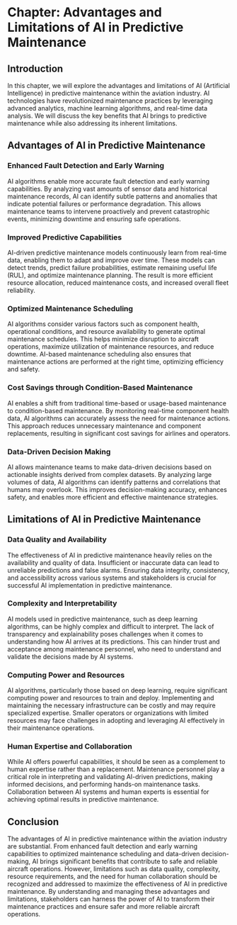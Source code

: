 Chapter: Advantages and Limitations of AI in Predictive Maintenance
===================================================================

Introduction
------------

In this chapter, we will explore the advantages and limitations of AI (Artificial Intelligence) in predictive maintenance within the aviation industry. AI technologies have revolutionized maintenance practices by leveraging advanced analytics, machine learning algorithms, and real-time data analysis. We will discuss the key benefits that AI brings to predictive maintenance while also addressing its inherent limitations.

Advantages of AI in Predictive Maintenance
------------------------------------------

### Enhanced Fault Detection and Early Warning

AI algorithms enable more accurate fault detection and early warning capabilities. By analyzing vast amounts of sensor data and historical maintenance records, AI can identify subtle patterns and anomalies that indicate potential failures or performance degradation. This allows maintenance teams to intervene proactively and prevent catastrophic events, minimizing downtime and ensuring safe operations.

### Improved Predictive Capabilities

AI-driven predictive maintenance models continuously learn from real-time data, enabling them to adapt and improve over time. These models can detect trends, predict failure probabilities, estimate remaining useful life (RUL), and optimize maintenance planning. The result is more efficient resource allocation, reduced maintenance costs, and increased overall fleet reliability.

### Optimized Maintenance Scheduling

AI algorithms consider various factors such as component health, operational conditions, and resource availability to generate optimal maintenance schedules. This helps minimize disruption to aircraft operations, maximize utilization of maintenance resources, and reduce downtime. AI-based maintenance scheduling also ensures that maintenance actions are performed at the right time, optimizing efficiency and safety.

### Cost Savings through Condition-Based Maintenance

AI enables a shift from traditional time-based or usage-based maintenance to condition-based maintenance. By monitoring real-time component health data, AI algorithms can accurately assess the need for maintenance actions. This approach reduces unnecessary maintenance and component replacements, resulting in significant cost savings for airlines and operators.

### Data-Driven Decision Making

AI allows maintenance teams to make data-driven decisions based on actionable insights derived from complex datasets. By analyzing large volumes of data, AI algorithms can identify patterns and correlations that humans may overlook. This improves decision-making accuracy, enhances safety, and enables more efficient and effective maintenance strategies.

Limitations of AI in Predictive Maintenance
-------------------------------------------

### Data Quality and Availability

The effectiveness of AI in predictive maintenance heavily relies on the availability and quality of data. Insufficient or inaccurate data can lead to unreliable predictions and false alarms. Ensuring data integrity, consistency, and accessibility across various systems and stakeholders is crucial for successful AI implementation in predictive maintenance.

### Complexity and Interpretability

AI models used in predictive maintenance, such as deep learning algorithms, can be highly complex and difficult to interpret. The lack of transparency and explainability poses challenges when it comes to understanding how AI arrives at its predictions. This can hinder trust and acceptance among maintenance personnel, who need to understand and validate the decisions made by AI systems.

### Computing Power and Resources

AI algorithms, particularly those based on deep learning, require significant computing power and resources to train and deploy. Implementing and maintaining the necessary infrastructure can be costly and may require specialized expertise. Smaller operators or organizations with limited resources may face challenges in adopting and leveraging AI effectively in their maintenance operations.

### Human Expertise and Collaboration

While AI offers powerful capabilities, it should be seen as a complement to human expertise rather than a replacement. Maintenance personnel play a critical role in interpreting and validating AI-driven predictions, making informed decisions, and performing hands-on maintenance tasks. Collaboration between AI systems and human experts is essential for achieving optimal results in predictive maintenance.

Conclusion
----------

The advantages of AI in predictive maintenance within the aviation industry are substantial. From enhanced fault detection and early warning capabilities to optimized maintenance scheduling and data-driven decision-making, AI brings significant benefits that contribute to safe and reliable aircraft operations. However, limitations such as data quality, complexity, resource requirements, and the need for human collaboration should be recognized and addressed to maximize the effectiveness of AI in predictive maintenance. By understanding and managing these advantages and limitations, stakeholders can harness the power of AI to transform their maintenance practices and ensure safer and more reliable aircraft operations.
